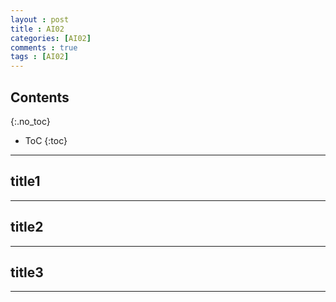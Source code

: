 ```yaml
---
layout : post
title : AI02
categories: [AI02]
comments : true
tags : [AI02]
---
```


## Contents
{:.no_toc}

* ToC
{:toc}

---

## title1

---

## title2

---

## title3

---
